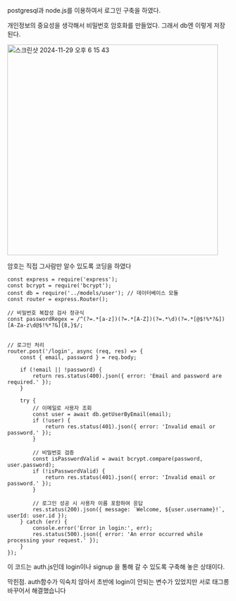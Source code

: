 postgresql과 node.js를 이용하여서 로그인 구축을 하였다.

개인정보의 중요성을 생각해서 비밀번호 암호화를 만들었다.
그래서 db엔 이렇게 저장된다.


<img width="478" alt="스크린샷 2024-11-29 오후 6 15 43" src="https://github.com/user-attachments/assets/863e0644-8da7-45bf-9d37-63654f8c5718">

암호는 직접 그사람만 알수 있도록 코딩을 하였다


```
const express = require('express');
const bcrypt = require('bcrypt');
const db = require('../models/user'); // 데이터베이스 모듈
const router = express.Router();

// 비밀번호 복잡성 검사 정규식
const passwordRegex = /^(?=.*[a-z])(?=.*[A-Z])(?=.*\d)(?=.*[@$!%*?&])[A-Za-z\d@$!%*?&]{8,}$/;


// 로그인 처리
router.post('/login', async (req, res) => {
    const { email, password } = req.body;

    if (!email || !password) {
        return res.status(400).json({ error: 'Email and password are required.' });
    }

    try {
        // 이메일로 사용자 조회
        const user = await db.getUserByEmail(email);
        if (!user) {
            return res.status(401).json({ error: 'Invalid email or password.' });
        }

        // 비밀번호 검증
        const isPasswordValid = await bcrypt.compare(password, user.password);
        if (!isPasswordValid) {
            return res.status(401).json({ error: 'Invalid email or password.' });
        }

        // 로그인 성공 시 사용자 이름 포함하여 응답
        res.status(200).json({ message: `Welcome, ${user.username}!`, userId: user.id });
    } catch (err) {
        console.error('Error in login:', err);
        res.status(500).json({ error: 'An error occurred while processing your request.' });
    }
});
```


이 코드는 auth.js인데 login이나 signup 을 통해 갈 수 있도록 구축해 놓은 상태이다.




막힌점.
auth함수가 익숙치 않아서 초반에 login이 안되는 변수가 있었지만 
서로 태그릉 바꾸어서 해결했습니다






